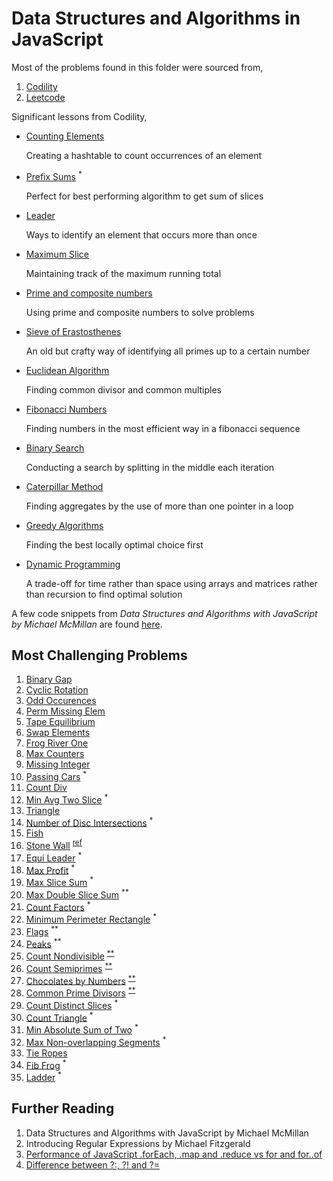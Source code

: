 # Data Structures and Algorithms in JavaScript

Most of the problems found in this folder were sourced from,

1. [Codility](https://app.codility.com/programmers/)
2. [Leetcode](https://leetcode.com/)

Significant lessons from Codility,

- [Counting Elements](./codility/counting/README.md)

  Creating a hashtable to count occurrences of an element

- [Prefix Sums](./codility/prefix-sums/README.md) <sup>*</sup>
  
  Perfect for best performing algorithm to get sum of slices

- [Leader](./codility/leader/README.md)

  Ways to identify an element that occurs more than once

- [Maximum Slice](./codility/maximum-slice/README.md)

  Maintaining track of the maximum running total

- [Prime and composite numbers](./codility/prime/README.md)

  Using prime and composite numbers to solve problems

- [Sieve of Erastosthenes](./codility/sieve/README.md)

  An old but crafty way of identifying all primes up to a certain number

- [Euclidean Algorithm](./codility/euclidean/README.md)

  Finding common divisor and common multiples

- [Fibonacci Numbers](./codility/fibonacci/README.md)

  Finding numbers in the most efficient way in a fibonacci sequence

- [Binary Search](./codility/binary-search/README.md)

  Conducting a search by splitting in the middle each iteration

- [Caterpillar Method](./codility/caterpillar/README.md)

  Finding aggregates by the use of more than one pointer in a loop

- [Greedy Algorithms](./codility/greedy/README.md)

  Finding the best locally optimal choice first

- [Dynamic Programming](./codility/dynamic/README.md)

  A trade-off for time rather than space using arrays and matrices rather than recursion to find optimal solution

A few code snippets from _Data Structures and Algorithms with JavaScript by Michael McMillan_ are found [here](./structures/).

## Most Challenging Problems

1. [Binary Gap](./codility/iterations/binary-gap.js)
2. [Cyclic Rotation](./codility/arrays/rotate.js)
3. [Odd Occurences](./codility/arrays/pairs.js)
4. [Perm Missing Elem](./codility/time-complexity/missing.js)
5. [Tape Equilibrium](./codility/time-complexity/tape.js)
6. [Swap Elements](./codility/counting/counting.js)
7. [Frog River One](./codility/counting/frog.js)
8. [Max Counters](./codility/counting/permutation.js)
9. [Missing Integer](./codility/counting/missing.js)
10. [Passing Cars](./codility/prefix-sums/passingcars.js) <sup>*</sup>
11. [Count Div](./codility/prefix-sums/countdiv.js)
12. [Min Avg Two Slice](./codility/prefix-sums/genomic.js) <sup>*</sup>
13. [Triangle](./codility/sorting/triangluar.js)
14. [Number of Disc Intersections](./codility/sorting/disc.js) <sup>*</sup>
15. [Fish](./codility/stacks-queues/fish.js)
16. [Stone Wall](./codility/stacks-queues/stone-wall.js) <sup><a href="http://straightdeveloper.com/how-to-get-100-score-on-the-stonewall-exercise-on-codility/">ref</a></sup>
17. [Equi Leader](./codility/leader/equi.js) <sup>*</sup>
18. [Max Profit](./codility/maximum-slice/profit.js) <sup>*</sup>
19. [Max Slice Sum](./codility/maximum-slice/num.js) <sup>*</sup>
20. [Max Double Slice Sum](./codility/maximum-slice/sum.js) <sup>**</sup>
21. [Count Factors](./codility/prime/factor.js) <sup>*</sup>
22. [Minimum Perimeter Rectangle](./codility/prime/perimeter.js) <sup>*</sup>
23. [Flags](./codility/prime/flags.js) <sup>**</sup>
24. [Peaks](./codility/prime/peak.js) <sup>**</sup>
25. [Count Nondivisible](./codility/sieve/non-divisible.js) <sup><a href="https://en.wikipedia.org/wiki/Sieve_of_Eratosthenes">**</a></sup>
26. [Count Semiprimes](./codility/sieve/semi-primes.js) <sup><a href="https://en.wikipedia.org/wiki/Sieve_of_Eratosthenes">**</a></sup>
27. [Chocolates by Numbers](./codility/euclidean/chocolates.js) <sup><a href="https://en.wikipedia.org/wiki/Euclidean_algorithm">**</a></sup>
28. [Common Prime Divisors](./codility/euclidean/prime-divisors.js) <sup><a href="https://en.wikipedia.org/wiki/Euclidean_algorithm">**</a></sup>
29. [Count Distinct Slices](./codility/caterpillar/slices.js) <sup>*</sup>
30. [Count Triangle](./codility/caterpillar/triangle.js) <sup>*</sup>
31. [Min Absolute Sum of Two](./codility/caterpillar/two.js) <sup>*</sup>
32. [Max Non-overlapping Segments](./codility/greedy/segments.js) <sup>*</sup>
33. [Tie Ropes](./codility/greedy/ropes.js)
34. [Fib Frog](./codility/fibonacci/frog.js) <sup>*</sup>
35. [Ladder](./codility/fibonacci/ladder.js) <sup>*</sup>


## Further Reading

1. Data Structures and Algorithms with JavaScript by Michael McMillan
2. Introducing Regular Expressions by Michael Fitzgerald
3. [Performance of JavaScript .forEach, .map and .reduce vs for and for..of](https://leanylabs.com/blog/js-forEach-map-reduce-vs-for-for_of/)
4. [Difference between ?:, ?! and ?=](https://stackoverflow.com/questions/10804732/difference-between-and)